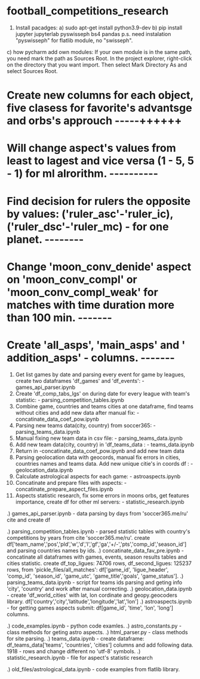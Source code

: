 # football_competitions_research
1) Install pacadges:
a) sudo apt-get install python3.9-dev
b) pip install jupyter jupyterlab pyswisseph bs4 pandas
    p.s. need instalation "pyswisseph" for flatlib module, no "swisseph". 

c) how pycharm add own modules:
    If your own module is in the same path, you need mark the path as Sources Root. In the project explorer, 
    right-click on the directory that you want import. Then select Mark Directory As and select Sources Root.

# Create new columns for each object, five clasess for favorite's advantsge and orbs's approuch  -----++++++
# Will change aspect's values from least to lagest and vice versa (1 - 5, 5 - 1) for ml alrorithm. ----------
# Find decision for rulers the opposite by values: ('ruler_asc'-'ruler_ic), ('ruler_dsc'-'ruler_mc) - for one planet. --------
# Change 'moon_conv_denide' aspect on 'moon_conv_compl' or 'moon_conv_compl_weak' for matches with time duration more than 100 min. -------
# Create 'all_asps', 'main_asps' and ' addition_asps' - columns. -------


1) Get list games by date and parsing every event for game by leagues, create two dataframes 'df_games' and 'df_events': - games_api_parser.ipynb 
2) Create 'df_comp_tabs_lgs' on during date for every league with team's statistic: - parsing_competition_tables.ipynb
3) Combine game, countries and teams cities at one dataframe, find teams without cities and add new data after manual fix: -concatinate_data_coef_pow.ipynb
4) Parsing new teams data(city, country) from soccer365: - parsing_teams_data.ipynb
5) Manual fixing new team data in csv file: - parsing_teams_data.ipynb
6) Add new team data(city, country) in 'df_teams_data : - teams_data.ipynb
7) Return in -concatinate_data_coef_pow.ipynb and add new team data
8) Parsing geolocation data with geocords, manual fix errors in cities, countries names and teams data. Add new unique citie's in coords df : -geolocation_data.ipynb
9) Calculate astrological aspects for each game: - astroaspects.ipynb
10) Concatinate and prepare files with aspects: - concatinate_prepare_aspect_files.ipynb 
11) Aspects statistic research, fix some errors in moons orbs, get features importance, create df for other ml servers: - statistic_research.ipynb

.)
games_api_parser.ipynb           - data parsing by days from 'soccer365.me/ru' cite and create df 
                          
.)
parsing_competition_tables.ipynb - parsed statistic tables with country's competitions by years from cite 'soccer365.me/ru'.
                                   create df['team_name','pos','pld','w','d','l','gf','ga','+/-','pts','comp_id','season_id'] 
                                   and parsing countries names by ids.
.)
concatinate_data_fav_pre.ipynb -   concatinate all dataframes with games, events, season results tables and cities statistic.
                                   create df_top_ligues: 74706 rows, df_second_ligues: 125237 rows, from 'pickle_files/all_matches': 
                                   df['game_id', 'ligue_header', 'comp_id', 'season_id', 'game_utc', 'game_title','goals', 'game_status'].
.)
parsing_teams_data.ipynb          - script for teams ids parsing and geting info 'city', 'country' and work after manual correcting.
.)
geolocation_data.ipynb            - create 'df_world_cities' with lat, lon cordinate and geopy.geocoders library.
                                    df['country','city','latitude','longitude','lat','lon']
.) 
astroaspects.ipynb                - for getting games aspects submit: df[game_id', 'time', 'lon', 'long'] columns.

  
.)
code_examples.ipynb              - python code examles.
.)
astro_constants.py               - class methods for geting astro aspects.
.)
html_parser.py                   - class methods for site parsing.
.)
teams_data.ipynb                 - create dataframe: df_teams_data['teams', 'countries', 'cities'] columns and add following data.
                                   1918 - rows and change different no 'utf-8' symbols.
.)
statistic_research.ipynb         - file for aspect's statistic research

.)
old_files/astrological_data.ipynb - code examples from flatlib library.




